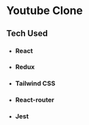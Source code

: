 # Youtube Clone

## Tech Used

- ### React
- ### Redux
- ### Tailwind CSS
- ### React-router
- ### Jest
